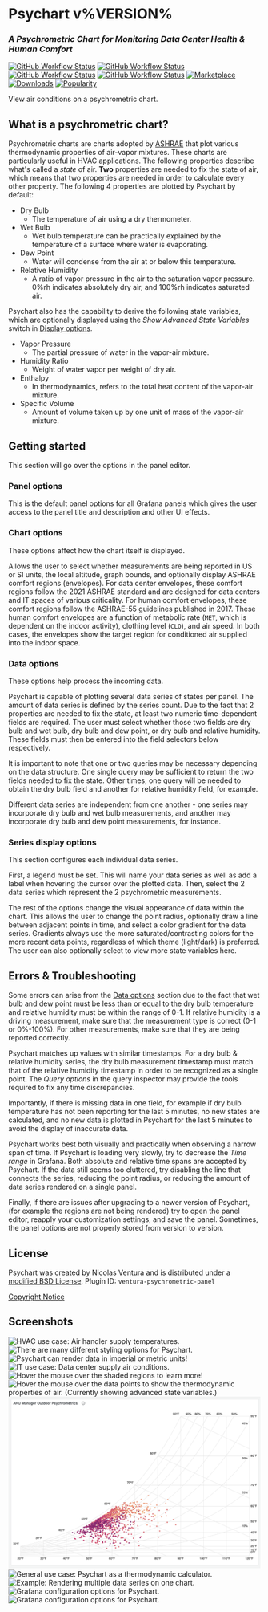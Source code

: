 # Psychart v%VERSION%

### _A Psychrometric Chart for Monitoring Data Center Health & Human Comfort_

[![GitHub Workflow Status](https://img.shields.io/github/actions/workflow/status/nicfv/Psychart/ci.yml)](https://github.com/nicfv/Psychart)
[![GitHub Workflow Status](https://img.shields.io/github/actions/workflow/status/nicfv/Psychart/is-compatible.yml?label=compatible)](https://github.com/nicfv/Psychart)
[![GitHub Workflow Status](https://img.shields.io/github/actions/workflow/status/nicfv/Psychart/release.yml?label=release)](https://github.com/nicfv/Psychart/releases)
[![GitHub Workflow Status](https://img.shields.io/github/actions/workflow/status/nicfv/Psychart/pages.yml?label=pages)](https://psychart.nicfv.com/)
[![Marketplace](https://img.shields.io/badge/dynamic/json?logo=grafana&color=F47A20&label=marketplace&prefix=v&query=version&url=https%3A%2F%2Fgrafana.com%2Fapi%2Fplugins%2Fventura-psychrometric-panel)](https://grafana.com/grafana/plugins/ventura-psychrometric-panel)
[![Downloads](https://img.shields.io/badge/dynamic/json?logo=grafana&color=F47A20&label=downloads&query=downloads&url=https%3A%2F%2Fgrafana.com%2Fapi%2Fplugins%2Fventura-psychrometric-panel)](https://grafana.com/grafana/plugins/ventura-psychrometric-panel)
[![Popularity](https://img.shields.io/badge/dynamic/json?logo=grafana&color=F47A20&label=popularity&query=popularity&url=https%3A%2F%2Fgrafana.com%2Fapi%2Fplugins%2Fventura-psychrometric-panel)](https://grafana.com/grafana/plugins/ventura-psychrometric-panel)

View air conditions on a psychrometric chart.

## What is a psychrometric chart?

Psychrometric charts are charts adopted by [ASHRAE](https://www.ashrae.org/) that plot various thermodynamic properties of air-vapor mixtures. These charts are particularly useful in HVAC applications. The following properties describe what's called a _state_ of air. **Two** properties are needed to fix the state of air, which means that two properties are needed in order to calculate every other property. The following 4 properties are plotted by Psychart by default:

- Dry Bulb
  - The temperature of air using a dry thermometer.
- Wet Bulb
  - Wet bulb temperature can be practically explained by the temperature of a surface where water is evaporating.
- Dew Point
  - Water will condense from the air at or below this temperature.
- Relative Humidity
  - A ratio of vapor pressure in the air to the saturation vapor pressure. 0%rh indicates absolutely dry air, and 100%rh indicates saturated air.

Psychart also has the capability to derive the following state variables, which are optionally displayed using the _Show Advanced State Variables_ switch in [Display options](#display-options).

- Vapor Pressure
  - The partial pressure of water in the vapor-air mixture.
- Humidity Ratio
  - Weight of water vapor per weight of dry air.
- Enthalpy
  - In thermodynamics, refers to the total heat content of the vapor-air mixture.
- Specific Volume
  - Amount of volume taken up by one unit of mass of the vapor-air mixture.

## Getting started

This section will go over the options in the panel editor.

### Panel options

This is the default panel options for all Grafana panels which gives the user access to the panel title and description and other UI effects.

### Chart options

These options affect how the chart itself is displayed.

Allows the user to select whether measurements are being reported in US or SI units, the local altitude, graph bounds, and optionally display ASHRAE comfort regions (envelopes). For data center envelopes, these comfort regions follow the 2021 ASHRAE standard and are designed for data centers and IT spaces of various criticality. For human comfort envelopes, these comfort regions follow the ASHRAE-55 guidelines published in 2017. These human comfort envelopes are a function of metabolic rate (`MET`, which is dependent on the indoor activity), clothing level (`CLO`), and air speed. In both cases, the envelopes show the target region for conditioned air supplied into the indoor space.

### Data options

These options help process the incoming data.

Psychart is capable of plotting several data series of states per panel. The amount of data series is defined by the series count. Due to the fact that 2 properties are needed to fix the state, at least two numeric time-dependent fields are required. The user must select whether those two fields are dry bulb and wet bulb, dry bulb and dew point, or dry bulb and relative humidity. These fields must then be entered into the field selectors below respectively.

It is important to note that one or two queries may be necessary depending on the data structure. One single query may be sufficient to return the two fields needed to fix the state. Other times, one query will be needed to obtain the dry bulb field and another for relative humidity field, for example.

Different data series are independent from one another - one series may incorporate dry bulb and wet bulb measurements, and another may incorporate dry bulb and dew point measurements, for instance.

### Series display options

This section configures each individual data series.

First, a legend must be set. This will name your data series as well as add a label when hovering the cursor over the plotted data. Then, select the 2 data series which represent the 2 psychrometric measurements.

The rest of the options change the visual appearance of data within the chart. This allows the user to change the point radius, optionally draw a line between adjacent points in time, and select a color gradient for the data series. Gradients always use the more saturated/contrasting colors for the more recent data points, regardless of which theme (light/dark) is preferred. The user can also optionally select to view more state variables here.

## Errors & Troubleshooting

Some errors can arise from the [Data options](#data-options) section due to the fact that wet bulb and dew point must be less than or equal to the dry bulb temperature and relative humidity must be within the range of 0-1. If relative humidity is a driving measurement, make sure that the measurement type is correct (0-1 or 0%-100%). For other measurements, make sure that they are being reported correctly.

Psychart matches up values with similar timestamps. For a dry bulb & relative humidity series, the dry bulb measurement timestamp must match that of the relative humidity timestamp in order to be recognized as a single point. The _Query options_ in the query inspector may provide the tools required to fix any time discrepancies.

Importantly, if there is missing data in one field, for example if dry bulb temperature has not been reporting for the last 5 minutes, no new states are calculated, and no new data is plotted in Psychart for the last 5 minutes to avoid the display of inaccurate data.

Psychart works best both visually and practically when observing a narrow span of time. If Psychart is loading very slowly, try to decrease the _Time range_ in Grafana. Both absolute and relative time spans are accepted by Psychart. If the data still seems too cluttered, try disabling the line that connects the series, reducing the point radius, or reducing the amount of data series rendered on a single panel.

Finally, if there are issues after upgrading to a newer version of Psychart, (for example the regions are not being rendered) try to open the panel editor, reapply your customization settings, and save the panel. Sometimes, the panel options are not properly stored from version to version.

## License

Psychart was created by Nicolas Ventura and is distributed under a [modified BSD License](https://raw.githubusercontent.com/nicfv/Psychart/main/LICENSE). Plugin ID: `ventura-psychrometric-panel`

[Copyright Notice](https://raw.githubusercontent.com/nicfv/Psychart/main/LEGAL)

## Screenshots

![HVAC use case: Air handler supply temperatures.](https://raw.githubusercontent.com/nicfv/Psychart/main/screenshots/summer.png)
![There are many different styling options for Psychart.](https://raw.githubusercontent.com/nicfv/Psychart/main/screenshots/winter.png)
![Psychart can render data in imperial or metric units!](https://raw.githubusercontent.com/nicfv/Psychart/main/screenshots/metric.png)
![IT use case: Data center supply air conditions.](https://raw.githubusercontent.com/nicfv/Psychart/main/screenshots/data_center.png)
![Hover the mouse over the shaded regions to learn more!](https://raw.githubusercontent.com/nicfv/Psychart/main/screenshots/region_hover.png)
![Hover the mouse over the data points to show the thermodynamic properties of air. (Currently showing advanced state variables.)](https://raw.githubusercontent.com/nicfv/Psychart/main/screenshots/style.png)
![Meteorological use case: Long-term outdoor air conditions.](https://raw.githubusercontent.com/nicfv/Psychart/main/screenshots/outdoor.png)
![General use case: Psychart as a thermodynamic calculator.](https://raw.githubusercontent.com/nicfv/Psychart/main/screenshots/calc.png)
![Example: Rendering multiple data series on one chart.](https://raw.githubusercontent.com/nicfv/Psychart/main/screenshots/multi_series.png)
![Grafana configuration options for Psychart.](https://raw.githubusercontent.com/nicfv/Psychart/main/screenshots/editor_1.png)
![Grafana configuration options for Psychart.](https://raw.githubusercontent.com/nicfv/Psychart/main/screenshots/editor_2.png)
